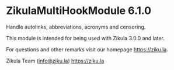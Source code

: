 # ZikulaMultiHookModule 6.1.0

Handle autolinks, abbreviations, acronyms and censoring.

This module is intended for being used with Zikula 3.0.0 and later.

For questions and other remarks visit our homepage <https://ziku.la>.

Zikula Team (info@ziku.la)
<https://ziku.la>
